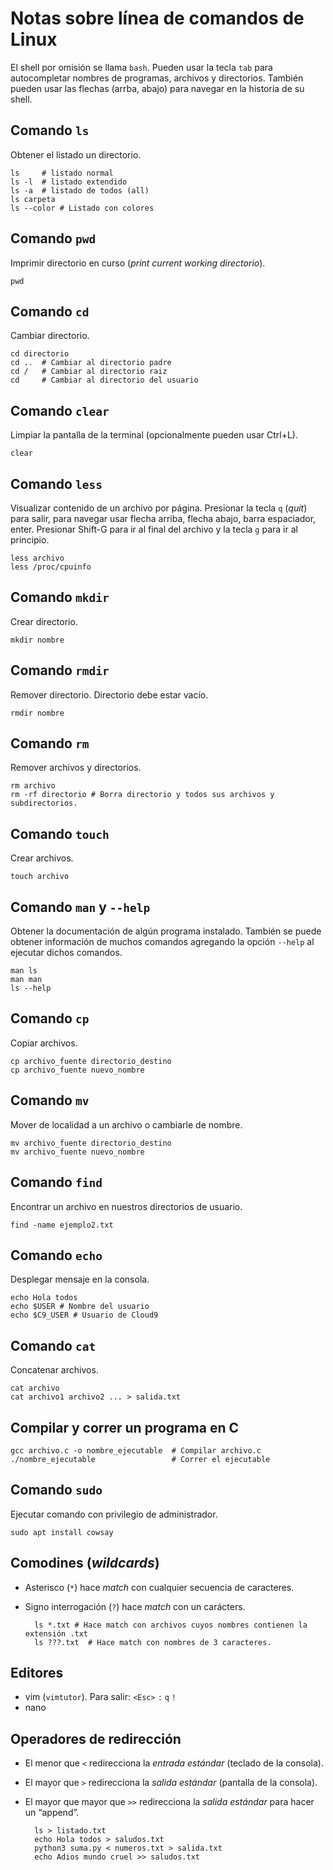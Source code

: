 # Notas sobre línea de comandos de Linux

El shell por omisión se llama `bash`. Pueden usar la tecla `tab` para autocompletar nombres de programas, archivos y directorios. También pueden usar las flechas (arrba, abajo) para navegar en la historia de su shell.

## Comando `ls`

Obtener el listado un directorio.

    ls     # listado normal
    ls -l  # listado extendido
    ls -a  # listado de todos (all)
    ls carpeta
    ls --color # Listado con colores

## Comando `pwd`

Imprimir directorio en curso (_print current working directorio_).

    pwd

## Comando `cd`

Cambiar directorio.

    cd directorio
    cd ..  # Cambiar al directorio padre
    cd /   # Cambiar al directorio raiz
    cd     # Cambiar al directorio del usuario

## Comando `clear`

Limpiar la pantalla de la terminal (opcionalmente pueden usar Ctrl+L).

    clear

## Comando `less`

Visualizar contenido de un archivo por página. Presionar la tecla `q` (_quit_) para salir, para navegar usar flecha arriba, flecha abajo, barra espaciador, enter. Presionar Shift-G para ir al final del archivo y la tecla `g` para ir al principio.

    less archivo
    less /proc/cpuinfo

## Comando `mkdir`

Crear directorio.

    mkdir nombre

## Comando `rmdir`

Remover directorio. Directorio debe estar vacío.

    rmdir nombre

## Comando `rm`

Remover archivos y directorios.

    rm archivo
    rm -rf directorio # Borra directorio y todos sus archivos y subdirectorios.

## Comando `touch`

Crear archivos.

    touch archivo

## Comando `man` y `--help`

Obtener la documentación de algún programa instalado. También se puede obtener información de muchos comandos agregando la opción `--help` al ejecutar dichos comandos.

    man ls
    man man
    ls --help

## Comando `cp`

Copiar archivos.

    cp archivo_fuente directorio_destino
    cp archivo_fuente nuevo_nombre

## Comando `mv`

Mover de localidad a un archivo o cambiarle de nombre.

    mv archivo_fuente directorio_destino
    mv archivo_fuente nuevo_nombre

## Comando `find`

Encontrar un archivo en nuestros directorios de usuario.

    find -name ejemplo2.txt

## Comando `echo`

Desplegar mensaje en la consola.

    echo Hola todos
    echo $USER # Nombre del usuario
    echo $C9_USER # Usuario de Cloud9

## Comando `cat`

Concatenar archivos.

    cat archivo
    cat archivo1 archivo2 ... > salida.txt

## Compilar y correr un programa en C

    gcc archivo.c -o nombre_ejecutable  # Compilar archivo.c
    ./nombre_ejecutable                 # Correr el ejecutable

## Comando `sudo`

Ejecutar comando con privilegio de administrador.

    sudo apt install cowsay

## Comodines (_wildcards_)

* Asterisco (`*`) hace _match_ con cualquier secuencia de caracteres.
* Signo interrogación (`?`) hace _match_ con un carácters.

        ls *.txt # Hace match con archivos cuyos nombres contienen la extensión .txt
        ls ???.txt  # Hace match con nombres de 3 caracteres.

## Editores

* vim (`vimtutor`). Para salir: `<Esc>`  `:` `q` `!`
* nano

## Operadores de redirección

* El menor que `<` redirecciona la _entrada estándar_ (teclado de la consola).
* El mayor que `>` redirecciona la _salida estándar_ (pantalla de la consola).
* El mayor que mayor que `>>` redirecciona la _salida estándar_ para hacer un “append”.

        ls > listado.txt
        echo Hola todos > saludos.txt
        python3 suma.py < numeros.txt > salida.txt
        echo Adios mundo cruel >> saludos.txt




